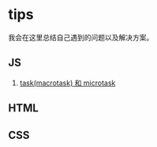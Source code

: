 # tips

我会在这里总结自己遇到的问题以及解决方案。

## JS

1. [task(macrotask) 和 microtask]('./JS/microtask/')

## HTML

## CSS


